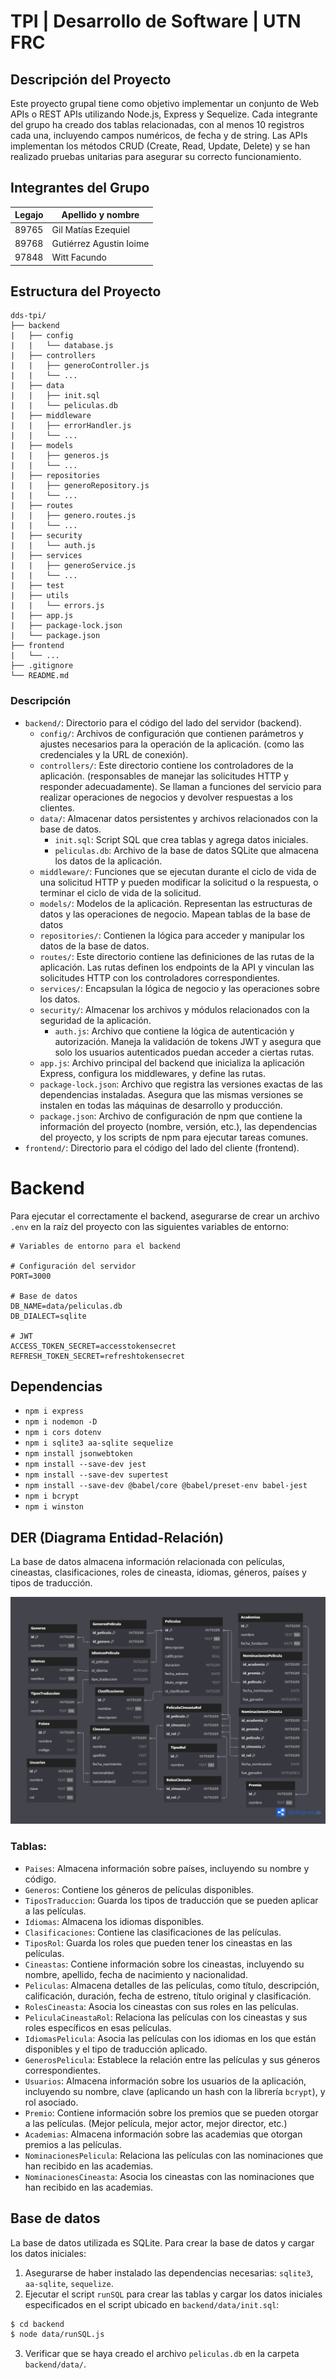 # TPI | Desarrollo de Software | UTN FRC

## Descripción del Proyecto

Este proyecto grupal tiene como objetivo implementar un conjunto de Web APIs o REST APIs utilizando Node.js, Express y Sequelize. Cada integrante del grupo ha creado dos tablas relacionadas, con al menos 10 registros cada una, incluyendo campos numéricos, de fecha y de string. Las APIs implementan los métodos CRUD (Create, Read, Update, Delete) y se han realizado pruebas unitarias para asegurar su correcto funcionamiento.

## Integrantes del Grupo

| Legajo | Apellido y nombre       |
|--------|-------------------------|
|89765   | Gil Matías Ezequiel     |
|89768   | Gutiérrez Agustin Ioime |
|97848   | Witt Facundo            |

## Estructura del Proyecto

```
dds-tpi/
├── backend
|   ├── config
|   |   └── database.js
|   ├── controllers
|   |   ├── generoController.js
|   |   └── ...
|   ├── data
|   |   ├── init.sql
|   |   └── peliculas.db
|   ├── middleware
|   |   ├── errorHandler.js
|   |   └── ...
|   ├── models
|   |   ├── generos.js
|   |   └── ...
|   ├── repositories
|   |   ├── generoRepository.js
|   |   └── ...
|   ├── routes
|   |   ├── genero.routes.js
|   |   └── ...
|   ├── security
|   |   └── auth.js
|   ├── services
|   |   ├── generoService.js
|   |   └── ...
|   ├── test
|   ├── utils
|   |   └── errors.js
|   ├── app.js
|   ├── package-lock.json
|   └── package.json
├── frontend
|   └── ...
├── .gitignore
└── README.md
```
### Descripción
- ```backend/```: Directorio para el código del lado del servidor (backend).
    - ```config/```: Archivos de configuración que contienen parámetros y ajustes necesarios para la operación de la aplicación.  (como las credenciales y la URL de conexión).
    - ```controllers/```: Este directorio contiene los controladores de la aplicación. (responsables de manejar las solicitudes HTTP y responder adecuadamente). Se llaman a funciones del servicio para realizar operaciones de negocios y devolver respuestas a los clientes.
    - ```data/```: Almacenar datos persistentes y archivos relacionados con la base de datos.
        - ```init.sql```: Script SQL que crea tablas y agrega datos iniciales.
        - ```peliculas.db```: Archivo de la base de datos SQLite que almacena los datos de la aplicación.
    - ```middleware/```: Funciones que se ejecutan durante el ciclo de vida de una solicitud HTTP y pueden modificar la solicitud o la respuesta, o terminar el ciclo de vida de la solicitud.
    - ```models/```: Modelos de la aplicación. Representan las estructuras de datos y las operaciones de negocio. Mapean tablas de la base de datos
    - ```repositories/```: Contienen la lógica para acceder y manipular los datos de la base de datos.
    - ```routes/```: Este directorio contiene las definiciones de las rutas de la aplicación. Las rutas definen los endpoints de la API y vinculan las solicitudes HTTP con los controladores correspondientes.
    - ```services/```: Encapsulan la lógica de negocio y las operaciones sobre los datos.
    - ```security/```: Almacenar los archivos y módulos relacionados con la seguridad de la aplicación.
        - ```auth.js```: Archivo que contiene la lógica de autenticación y autorización. Maneja la validación de tokens JWT y asegura que solo los usuarios autenticados puedan acceder a ciertas rutas.
    - ```app.js```: Archivo principal del backend que inicializa la aplicación Express, configura los middlewares, y define las rutas.
    - ```package-lock.json```: Archivo que registra las versiones exactas de las dependencias instaladas. Asegura que las mismas versiones se instalen en todas las máquinas de desarrollo y producción.
    - ```package.json```: Archivo de configuración de npm que contiene la información del proyecto (nombre, versión, etc.), las dependencias del proyecto, y los scripts de npm para ejecutar tareas comunes.
- ```frontend/```: Directorio para el código del lado del cliente (frontend). 

# Backend
Para ejecutar el correctamente el backend, asegurarse de crear un archivo ```.env``` en la raíz del proyecto con las siguientes variables de entorno:
```env
# Variables de entorno para el backend

# Configuración del servidor
PORT=3000

# Base de datos
DB_NAME=data/peliculas.db
DB_DIALECT=sqlite

# JWT
ACCESS_TOKEN_SECRET=accesstokensecret
REFRESH_TOKEN_SECRET=refreshtokensecret

```

## Dependencias
- ```npm i express```
- ```npm i nodemon -D```
- ```npm i cors dotenv```
- ```npm i sqlite3 aa-sqlite sequelize```
- ```npm install jsonwebtoken```
- ```npm install --save-dev jest```
- ```npm install --save-dev supertest```
- ```npm install --save-dev @babel/core @babel/preset-env babel-jest```
- ```npm i bcrypt```
- ```npm i winston```


## DER (Diagrama Entidad-Relación)
La base de datos almacena información relacionada con películas, cineastas, clasificaciones, roles de cineasta, idiomas, géneros, países y tipos de traducción.

![ERD](images/ERD.png)

### Tablas:
- ```Paises```: Almacena información sobre países, incluyendo su nombre y código.
- ```Generos```: Contiene los géneros de películas disponibles.
- ```TiposTraduccion```: Guarda los tipos de traducción que se pueden aplicar a las películas.
- ```Idiomas```: Almacena los idiomas disponibles.
- ```Clasificaciones```: Contiene las clasificaciones de las películas.
- ```TiposRol```: Guarda los roles que pueden tener los cineastas en las películas.
- ```Cineastas```: Contiene información sobre los cineastas, incluyendo su nombre, apellido, fecha de nacimiento y nacionalidad.
- ```Peliculas```: Almacena detalles de las películas, como título, descripción, calificación, duración, fecha de estreno, título original y clasificación.
- ```RolesCineasta```: Asocia los cineastas con sus roles en las películas.
- ```PeliculaCineastaRol```: Relaciona las películas con los cineastas y sus roles específicos en esas películas.
- ```IdiomasPelicula```: Asocia las películas con los idiomas en los que están disponibles y el tipo de traducción aplicado.
- ```GenerosPelicula```: Establece la relación entre las películas y sus géneros correspondientes.
- ```Usuarios```: Almacena información sobre los usuarios de la aplicación, incluyendo su nombre, clave (aplicando un hash con la librería ```bcrypt```), y rol asociado.
- ```Premio```: Contiene información sobre los premios que se pueden otorgar a las películas. (Mejor película, mejor actor, mejor director, etc.)
- ```Academias```: Almacena información sobre las academias que otorgan premios a las películas.
- ```NominacionesPelicula```: Relaciona las películas con las nominaciones que han recibido en las academias.
- ```NominacionesCineasta```: Asocia los cineastas con las nominaciones que han recibido en las academias.

## Base de datos
La base de datos utilizada es SQLite. Para crear la base de datos y cargar los datos iniciales:
1. Asegurarse de haber instalado las dependencias necesarias: ```sqlite3```, ```aa-sqlite```, ```sequelize```.
2. Ejecutar el script ```runSQL``` para crear las tablas y cargar los datos iniciales especificados en el script ubicado en ```backend/data/init.sql```:
```bash
$ cd backend
$ node data/runSQL.js
```
3. Verificar que se haya creado el archivo ```peliculas.db``` en la carpeta ```backend/data/```.